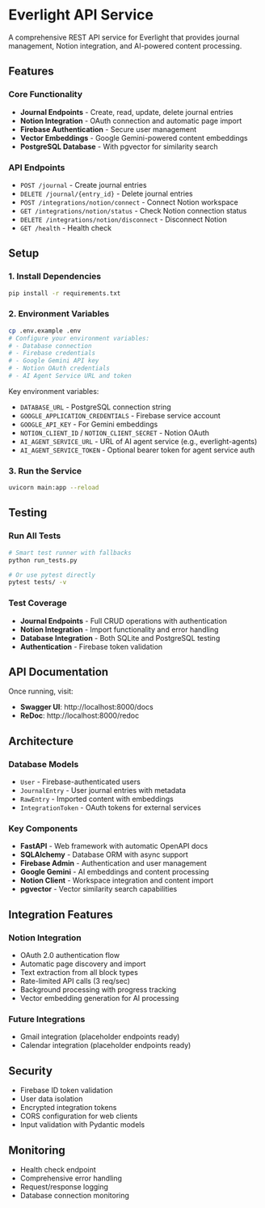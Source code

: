 # Everlight API Service

A comprehensive REST API service for Everlight that provides journal management, Notion integration, and AI-powered content processing.

## Features

### Core Functionality
- **Journal Endpoints** - Create, read, update, delete journal entries
- **Notion Integration** - OAuth connection and automatic page import
- **Firebase Authentication** - Secure user management
- **Vector Embeddings** - Google Gemini-powered content embeddings
- **PostgreSQL Database** - With pgvector for similarity search

### API Endpoints
- `POST /journal` - Create journal entries
- `DELETE /journal/{entry_id}` - Delete journal entries
- `POST /integrations/notion/connect` - Connect Notion workspace
- `GET /integrations/notion/status` - Check Notion connection status
- `DELETE /integrations/notion/disconnect` - Disconnect Notion
- `GET /health` - Health check

## Setup

### 1. Install Dependencies
```bash
pip install -r requirements.txt
```

### 2. Environment Variables
```bash
cp .env.example .env
# Configure your environment variables:
# - Database connection
# - Firebase credentials
# - Google Gemini API key
# - Notion OAuth credentials
# - AI Agent Service URL and token
```

Key environment variables:
- `DATABASE_URL` - PostgreSQL connection string
- `GOOGLE_APPLICATION_CREDENTIALS` - Firebase service account
- `GOOGLE_API_KEY` - For Gemini embeddings
- `NOTION_CLIENT_ID` / `NOTION_CLIENT_SECRET` - Notion OAuth
- `AI_AGENT_SERVICE_URL` - URL of AI agent service (e.g., everlight-agents)
- `AI_AGENT_SERVICE_TOKEN` - Optional bearer token for agent service auth

### 3. Run the Service
```bash
uvicorn main:app --reload
```

## Testing

### Run All Tests
```bash
# Smart test runner with fallbacks
python run_tests.py

# Or use pytest directly
pytest tests/ -v
```

### Test Coverage
- **Journal Endpoints** - Full CRUD operations with authentication
- **Notion Integration** - Import functionality and error handling
- **Database Integration** - Both SQLite and PostgreSQL testing
- **Authentication** - Firebase token validation

## API Documentation

Once running, visit:
- **Swagger UI**: http://localhost:8000/docs
- **ReDoc**: http://localhost:8000/redoc

## Architecture

### Database Models
- `User` - Firebase-authenticated users
- `JournalEntry` - User journal entries with metadata
- `RawEntry` - Imported content with embeddings
- `IntegrationToken` - OAuth tokens for external services

### Key Components
- **FastAPI** - Web framework with automatic OpenAPI docs
- **SQLAlchemy** - Database ORM with async support
- **Firebase Admin** - Authentication and user management
- **Google Gemini** - AI embeddings and content processing
- **Notion Client** - Workspace integration and content import
- **pgvector** - Vector similarity search capabilities

## Integration Features

### Notion Integration
- OAuth 2.0 authentication flow
- Automatic page discovery and import
- Text extraction from all block types
- Rate-limited API calls (3 req/sec)
- Background processing with progress tracking
- Vector embedding generation for AI processing

### Future Integrations
- Gmail integration (placeholder endpoints ready)
- Calendar integration (placeholder endpoints ready)

## Security

- Firebase ID token validation
- User data isolation
- Encrypted integration tokens
- CORS configuration for web clients
- Input validation with Pydantic models

## Monitoring

- Health check endpoint
- Comprehensive error handling
- Request/response logging
- Database connection monitoring
